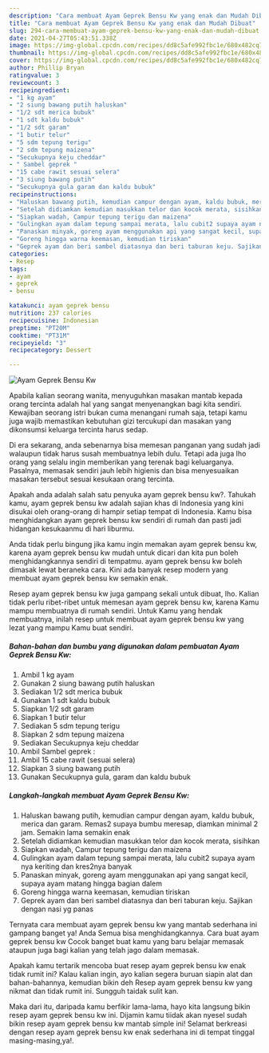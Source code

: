 ```yaml
---
description: "Cara membuat Ayam Geprek Bensu Kw yang enak dan Mudah Dibuat"
title: "Cara membuat Ayam Geprek Bensu Kw yang enak dan Mudah Dibuat"
slug: 294-cara-membuat-ayam-geprek-bensu-kw-yang-enak-dan-mudah-dibuat
date: 2021-04-27T05:43:51.338Z
image: https://img-global.cpcdn.com/recipes/dd8c5afe992fbc1e/680x482cq70/ayam-geprek-bensu-kw-foto-resep-utama.jpg
thumbnail: https://img-global.cpcdn.com/recipes/dd8c5afe992fbc1e/680x482cq70/ayam-geprek-bensu-kw-foto-resep-utama.jpg
cover: https://img-global.cpcdn.com/recipes/dd8c5afe992fbc1e/680x482cq70/ayam-geprek-bensu-kw-foto-resep-utama.jpg
author: Phillip Bryan
ratingvalue: 3
reviewcount: 3
recipeingredient:
- "1 kg ayam"
- "2 siung bawang putih haluskan"
- "1/2 sdt merica bubuk"
- "1 sdt kaldu bubuk"
- "1/2 sdt garam"
- "1 butir telur"
- "5 sdm tepung terigu"
- "2 sdm tepung maizena"
- "Secukupnya keju cheddar"
- " Sambel geprek "
- "15 cabe rawit sesuai selera"
- "3 siung bawang putih"
- "Secukupnya gula garam dan kaldu bubuk"
recipeinstructions:
- "Haluskan bawang putih, kemudian campur dengan ayam, kaldu bubuk, merica dan garam. Remas2 supaya bumbu meresap, diamkan minimal 2 jam. Semakin lama semakin enak"
- "Setelah didiamkan kemudian masukkan telor dan kocok merata, sisihkan"
- "Siapkan wadah, Campur tepung terigu dan maizena"
- "Gulingkan ayam dalam tepung sampai merata, lalu cubit2 supaya ayam nya keriting dan kres2nya banyak"
- "Panaskan minyak, goreng ayam menggunakan api yang sangat kecil, supaya ayam matang hingga bagian dalem"
- "Goreng hingga warna keemasan, kemudian tiriskan"
- "Geprek ayam dan beri sambel diatasnya dan beri taburan keju. Sajikan dengan nasi yg panas"
categories:
- Resep
tags:
- ayam
- geprek
- bensu

katakunci: ayam geprek bensu 
nutrition: 237 calories
recipecuisine: Indonesian
preptime: "PT20M"
cooktime: "PT31M"
recipeyield: "3"
recipecategory: Dessert

---
```



![Ayam Geprek Bensu Kw](https://img-global.cpcdn.com/recipes/dd8c5afe992fbc1e/680x482cq70/ayam-geprek-bensu-kw-foto-resep-utama.jpg)

Apabila kalian seorang wanita, menyuguhkan masakan mantab kepada orang tercinta adalah hal yang sangat menyenangkan bagi kita sendiri. Kewajiban seorang istri bukan cuma menangani rumah saja, tetapi kamu juga wajib memastikan kebutuhan gizi tercukupi dan masakan yang dikonsumsi keluarga tercinta harus sedap.

Di era  sekarang, anda sebenarnya bisa memesan panganan yang sudah jadi walaupun tidak harus susah membuatnya lebih dulu. Tetapi ada juga lho orang yang selalu ingin memberikan yang terenak bagi keluarganya. Pasalnya, memasak sendiri jauh lebih higienis dan bisa menyesuaikan masakan tersebut sesuai kesukaan orang tercinta. 



Apakah anda adalah salah satu penyuka ayam geprek bensu kw?. Tahukah kamu, ayam geprek bensu kw adalah sajian khas di Indonesia yang kini disukai oleh orang-orang di hampir setiap tempat di Indonesia. Kamu bisa menghidangkan ayam geprek bensu kw sendiri di rumah dan pasti jadi hidangan kesukaanmu di hari liburmu.

Anda tidak perlu bingung jika kamu ingin memakan ayam geprek bensu kw, karena ayam geprek bensu kw mudah untuk dicari dan kita pun boleh menghidangkannya sendiri di tempatmu. ayam geprek bensu kw boleh dimasak lewat beraneka cara. Kini ada banyak resep modern yang membuat ayam geprek bensu kw semakin enak.

Resep ayam geprek bensu kw juga gampang sekali untuk dibuat, lho. Kalian tidak perlu ribet-ribet untuk memesan ayam geprek bensu kw, karena Kamu mampu membuatnya di rumah sendiri. Untuk Kamu yang hendak membuatnya, inilah resep untuk membuat ayam geprek bensu kw yang lezat yang mampu Kamu buat sendiri.

<!--inarticleads1-->

##### Bahan-bahan dan bumbu yang digunakan dalam pembuatan Ayam Geprek Bensu Kw:

1. Ambil 1 kg ayam
1. Gunakan 2 siung bawang putih haluskan
1. Sediakan 1/2 sdt merica bubuk
1. Gunakan 1 sdt kaldu bubuk
1. Siapkan 1/2 sdt garam
1. Siapkan 1 butir telur
1. Sediakan 5 sdm tepung terigu
1. Siapkan 2 sdm tepung maizena
1. Sediakan Secukupnya keju cheddar
1. Ambil  Sambel geprek :
1. Ambil 15 cabe rawit (sesuai selera)
1. Siapkan 3 siung bawang putih
1. Gunakan Secukupnya gula, garam dan kaldu bubuk




<!--inarticleads2-->

##### Langkah-langkah membuat Ayam Geprek Bensu Kw:

1. Haluskan bawang putih, kemudian campur dengan ayam, kaldu bubuk, merica dan garam. Remas2 supaya bumbu meresap, diamkan minimal 2 jam. Semakin lama semakin enak
1. Setelah didiamkan kemudian masukkan telor dan kocok merata, sisihkan
1. Siapkan wadah, Campur tepung terigu dan maizena
1. Gulingkan ayam dalam tepung sampai merata, lalu cubit2 supaya ayam nya keriting dan kres2nya banyak
1. Panaskan minyak, goreng ayam menggunakan api yang sangat kecil, supaya ayam matang hingga bagian dalem
1. Goreng hingga warna keemasan, kemudian tiriskan
1. Geprek ayam dan beri sambel diatasnya dan beri taburan keju. Sajikan dengan nasi yg panas




Ternyata cara membuat ayam geprek bensu kw yang mantab sederhana ini gampang banget ya! Anda Semua bisa menghidangkannya. Cara buat ayam geprek bensu kw Cocok banget buat kamu yang baru belajar memasak ataupun juga bagi kalian yang telah jago dalam memasak.

Apakah kamu tertarik mencoba buat resep ayam geprek bensu kw enak tidak rumit ini? Kalau kalian ingin, ayo kalian segera buruan siapin alat dan bahan-bahannya, kemudian bikin deh Resep ayam geprek bensu kw yang nikmat dan tidak rumit ini. Sungguh taidak sulit kan. 

Maka dari itu, daripada kamu berfikir lama-lama, hayo kita langsung bikin resep ayam geprek bensu kw ini. Dijamin kamu tiidak akan nyesel sudah bikin resep ayam geprek bensu kw mantab simple ini! Selamat berkreasi dengan resep ayam geprek bensu kw enak sederhana ini di tempat tinggal masing-masing,ya!.

